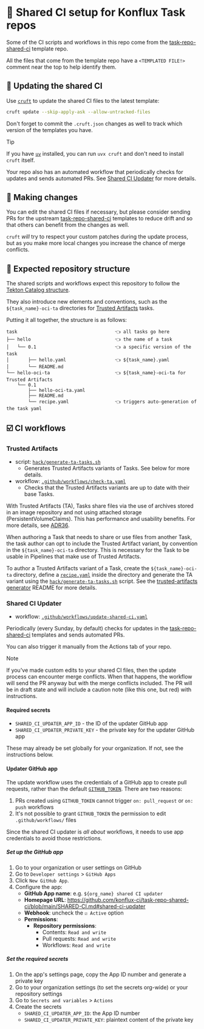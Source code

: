 <!--
<TEMPLATED FILE!>
This file comes from the templates at https://github.com/konflux-ci/task-repo-shared-ci.
Please consider sending a PR upstream instead of editing the file directly.
-->

# 🤝 Shared CI setup for Konflux Task repos

Some of the CI scripts and workflows in this repo come from the [task-repo-shared-ci]
template repo.

All the files that come from the template repo have a `<TEMPLATED FILE!>` comment
near the top to help identify them.

## 🍏 Updating the shared CI

Use [`cruft`][cruft] to update the shared CI files to the latest template:

```bash
cruft update --skip-apply-ask --allow-untracked-files
```

Don't forget to commit the `.cruft.json` changes as well to track which
version of the templates you have.

> [!TIP]
> If you have [`uv`][uv] installed, you can run `uvx cruft` and don't need
> to install `cruft` itself.

Your repo also has an automated workflow that periodically checks for updates and
sends automated PRs. See [Shared CI Updater](#shared-ci-updater) for more details.

## 🔧 Making changes

You can edit the shared CI files if necessary, but please consider sending PRs
for the upstream [task-repo-shared-ci] templates to reduce drift and so that
others can benefit from the changes as well.

`cruft` *will* try to respect your custom patches during the update process, but
as you make more local changes you increase the chance of merge conflicts.

## 🌲 Expected repository structure

The shared scripts and workflows expect this repository to follow the
[Tekton Catalog structure][tekton-catalog-structure].

They also introduce new elements and conventions, such as the `${task_name}-oci-ta`
directories for [Trusted Artifacts](#trusted-artifacts) tasks.

Putting it all together, the structure is as follows:

```text
task                                    👈 all tasks go here
├── hello                               👈 the name of a task
│   └── 0.1                             👈 a specific version of the task
│       ├── hello.yaml                  👈 ${task_name}.yaml
│       └── README.md
└── hello-oci-ta                        👈 ${task_name}-oci-ta for Trusted Artifacts
    └── 0.1
        ├── hello-oci-ta.yaml
        ├── README.md
        └── recipe.yaml                 👈 triggers auto-generation of the task yaml
```

## ☑️ CI workflows

### Trusted Artifacts

- script: [`hack/generate-ta-tasks.sh`](hack/generate-ta-tasks.sh)
  - Generates Trusted Artifacts variants of Tasks. See below for more details.
- workflow: [`.github/workflows/check-ta.yaml`](.github/workflows/check-ta.yaml)
  - Checks that the Trusted Artifacts variants are up to date with their base Tasks.

With Trusted Artifacts (TA), Tasks share files via the use of archives stored in
an image repository and not using attached storage (PersistentVolumeClaims). This
has performance and usability benefits. For more details, see
[ADR36](https://konflux-ci.dev/architecture/ADR/0036-trusted-artifacts.html).

When authoring a Task that needs to share or use files from another Task, the
task author can opt to include the Trusted Artifact variant, by convention in
the `${task_name}-oci-ta` directory. This is necessary for the Task to be usable
in Pipelines that make use of Trusted Artifacts.

To author a Trusted Artifacts variant of a Task, create the `${task_name}-oci-ta`
directory, define a [`recipe.yaml`][recipe.yaml] inside the directory and generate
the TA variant using the [`hack/generate-ta-tasks.sh`](hack/generate-ta-tasks.sh)
script. See the [trusted-artifacts generator] README for more details.

### Shared CI Updater

- workflow: [`.github/workflows/update-shared-ci.yaml`](.github/workflows/update-shared-ci.yaml)

Periodically (every Sunday, by default) checks for updates in the [task-repo-shared-ci]
templates and sends automated PRs.

You can also trigger it manually from the Actions tab of your repo.

> [!NOTE]
> If you've made custom edits to your shared CI files, then the update process
> can encounter merge conflicts. When that happens, the workflow will send the
> PR anyway but with the merge conflicts included. The PR will be in draft state
> and will include a caution note (like this one, but red) with instructions.

#### Required secrets

- `SHARED_CI_UPDATER_APP_ID` - the ID of the updater GitHub app
- `SHARED_CI_UPDATER_PRIVATE_KEY` - the private key for the updater GitHub app

These may already be set globally for your organization. If not, see the instructions
below.

#### Updater GitHub app

The update workflow uses the credentials of a GitHub app to create pull requests,
rather than the default [`GITHUB_TOKEN`][GITHUB_TOKEN]. There are two reasons:

1. PRs created using `GITHUB_TOKEN` cannot trigger `on: pull_request` or `on: push`
   workflows
2. It's not possible to grant `GITHUB_TOKEN` the permission to edit `.github/workflows/`
   files

Since the shared CI updater is *all about* workflows, it needs to use app credentials
to avoid those restrictions.

##### Set up the GitHub app

1. Go to your organization or user settings on GitHub
2. Go to `Developer settings` > `GitHub Apps`
3. Click `New GitHub App`.
4. Configure the app:
   - **GitHub App name**: e.g. `${org_name} shared CI updater`
   - **Homepage URL**: <https://github.com/konflux-ci/task-repo-shared-ci/blob/main/SHARED-CI.md#shared-ci-updater>
   - **Webhook**: uncheck the `☑️ Active` option
   - **Permissions**:
     - **Repository permissions**:
        - Contents: `Read and write`
        - Pull requests: `Read and write`
        - Workflows: `Read and write`

##### Set the required secrets

1. On the app's settings page, copy the App ID number and generate a private key
2. Go to your organization settings (to set the secrets org-wide)
   or your repository settings
3. Go to `Secrets and variables` > `Actions`
4. Create the secrets
   - `SHARED_CI_UPDATER_APP_ID`: the App ID number
   - `SHARED_CI_UPDATER_PRIVATE_KEY`: plaintext content of the private key

[task-repo-shared-ci]: https://github.com/konflux-ci/task-repo-shared-ci
[cruft]: https://cruft.github.io/cruft
[uv]: https://docs.astral.sh/uv/
[recipe.yaml]: https://github.com/konflux-ci/build-definitions/tree/main/task-generator/trusted-artifacts#configuration-in-recipeyaml
[trusted-artifacts generator]: https://github.com/konflux-ci/build-definitions/tree/main/task-generator/trusted-artifacts
[GITHUB_TOKEN]: https://docs.github.com/en/actions/concepts/security/github_token
[tekton-catalog-structure]: https://github.com/tektoncd/catalog?tab=readme-ov-file#catalog-structure
